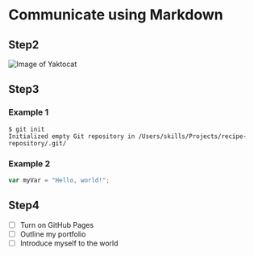 # Communicate using Markdown

## Step2
![Image of Yaktocat](https://octodex.github.com/images/yaktocat.png)

## Step3
### Example 1
```
$ git init
Initialized empty Git repository in /Users/skills/Projects/recipe-repository/.git/
```
### Example 2
``` javascript
var myVar = "Hello, world!";
```

## Step4
- [ ] Turn on GitHub Pages
- [ ] Outline my portfolio
- [ ] Introduce myself to the world
